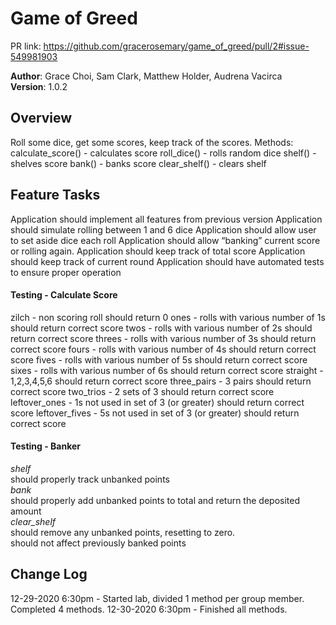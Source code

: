 # Game of Greed
PR link: https://github.com/gracerosemary/game_of_greed/pull/2#issue-549981903

**Author**: Grace Choi, Sam Clark, Matthew Holder, Audrena Vacirca  
**Version**: 1.0.2  

## Overview
Roll some dice, get some scores, keep track of the scores.
Methods:
calculate_score() - calculates score
roll_dice() - rolls random dice
shelf() - shelves score
bank() - banks score
clear_shelf() - clears shelf

## Feature Tasks
Application should implement all features from previous version
Application should simulate rolling between 1 and 6 dice
Application should allow user to set aside dice each roll
Application should allow “banking” current score or rolling again.
Application should keep track of total score
Application should keep track of current round
Application should have automated tests to ensure proper operation

#### Testing - Calculate Score
zilch - non scoring roll should return 0
ones - rolls with various number of 1s should return correct score
twos - rolls with various number of 2s should return correct score
threes - rolls with various number of 3s should return correct score
fours - rolls with various number of 4s should return correct score
fives - rolls with various number of 5s should return correct score
sixes - rolls with various number of 6s should return correct score
straight - 1,2,3,4,5,6 should return correct score
three_pairs - 3 pairs should return correct score
two_trios - 2 sets of 3 should return correct score
leftover_ones - 1s not used in set of 3 (or greater) should return correct score
leftover_fives - 5s not used in set of 3 (or greater) should return correct score

#### Testing - Banker
*shelf*  
should properly track unbanked points  
*bank*  
should properly add unbanked points to total and return the deposited amount  
*clear_shelf*  
should remove any unbanked points, resetting to zero.  
should not affect previously banked points  

## Change Log
12-29-2020 6:30pm - Started lab, divided 1 method per group member. Completed 4 methods.
12-30-2020 6:30pm - Finished all methods. 
